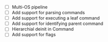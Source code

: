 - [ ] Multi-OS pipeline
- [ ] Add support for parsing commands
- [ ] Add support for executing a leaf command
- [ ] Add support for identifying parent command
- [ ] Hierarchial deinit in Command
- [ ] Add support for flags
